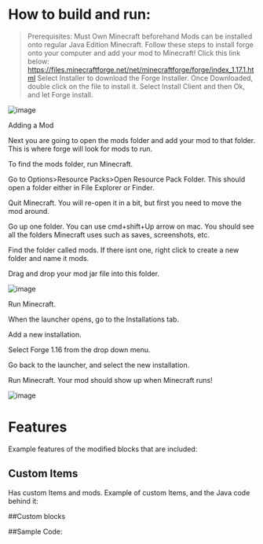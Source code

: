 # How to build and run:
>Prerequisites:
>Must Own Minecraft beforehand
Mods can be installed onto regular Java Edition Minecraft. Follow these steps to install forge onto your computer and add your mod to Minecraft!
Click this link below:
>https://files.minecraftforge.net/net/minecraftforge/forge/index_1.17.1.html
Select Installer to download the Forge Installer.
Once Downloaded, double click on the file to install it.
Select Install Client and then Ok, and let Forge install.

![image](https://user-images.githubusercontent.com/89112285/139520490-fdd7f2a5-a14f-4d8b-a8c5-39be8f092f1c.png)

Adding a Mod

Next you are going to open the mods folder and add your mod to that folder. This is where forge will look for mods to run.

To find the mods folder, run Minecraft.

Go to Options>Resource Packs>Open Resource Pack Folder. This should open a folder either in File Explorer or Finder.

Quit Minecraft. You will re-open it in a bit, but first you need to move the mod around.

Go up one folder. You can use cmd+shift+Up arrow on mac. You should see all the folders Minecraft uses such as saves, screenshots, etc.

Find the folder called mods. If there isnt one, right click to create a new folder and name it mods.

Drag and drop your mod jar file into this folder.

![image](https://user-images.githubusercontent.com/89112285/139520508-c5002ffa-978e-428f-9d1c-77105ad4b1de.png)

Run Minecraft.

When the launcher opens, go to the Installations tab.

Add a new installation.

Select Forge 1.16 from the drop down menu.

Go back to the launcher, and select the new installation.

Run Minecraft. Your mod should show up when Minecraft runs!

![image](https://user-images.githubusercontent.com/89112285/139520516-8f7ec72c-b56d-42e4-84c4-62f30ec59a03.png)

# Features
Example features of the modified blocks that are included:
## Custom Items
Has custom Items and mods.
Example of custom Items, and the Java code behind it:

##Custom blocks

##Sample Code:

